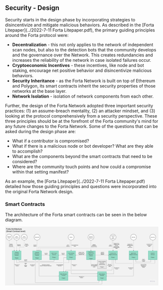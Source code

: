 ## Security - Design

Security starts in the design phase by incorporating strategies to disincentivize and mitigate malicious behaviors. As described in the [Forta Litepaper](../2022-7-11 Forta Litepaper.pdf), the primary guiding principles around the Forta protocol were:

- **Decentralization** - this not only applies to the network of independent scan nodes, but also to the detection bots that the community develops and the governance over the Network. This creates redundancies and increases the reliability of the network in case isolated failures occur.
- **Cryptoeconomic Incentives** - these incentives, like node and bot staking, encourage net positive behavior and disincentivize malicious behaviors.
- **Security Inheritance** - as the Forta Network is built on top of Ethereum and Polygon, its smart contracts inherit the security properties of those networks at the base layer.
- **Network Isolation** - isolation of network components from each other.

Further, the design of the Forta Network adopted three important security practices: (1) an assume-breach mentality, (2) an attacker mindset, and (3) looking at the protocol comprehensively from a security perspective. These three principles should be at the forefront of the Forta community's mind for any future changes to the Forta Network. Some of the questions that can be asked during the design phase are:

- What if a contributor is compromised?
- What if there is a malicious node or bot developer? What are they able to accomplish?
- What are the components beyond the smart contracts that need to be considered?
- Where are the community touch points and how could a compromise within that setting manifest?

As an example, the [Forta Litepaper](../2022-7-11 Forta Litepaper.pdf) detailed how those guiding principles and questions were incorporated into the original Forta Network design.

### Smart Contracts

The architecture of the Forta smart contracts can be seen in the below diagram.

![Forta Network Smart Contract architecture](Forta-Contract-Architecture.jpg)